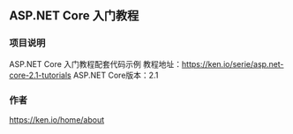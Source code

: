 ## ASP.NET Core 入门教程

### 项目说明  
ASP.NET Core 入门教程配套代码示例
教程地址：https://ken.io/serie/asp.net-core-2.1-tutorials
ASP.NET Core版本：2.1

### 作者  
https://ken.io/home/about
